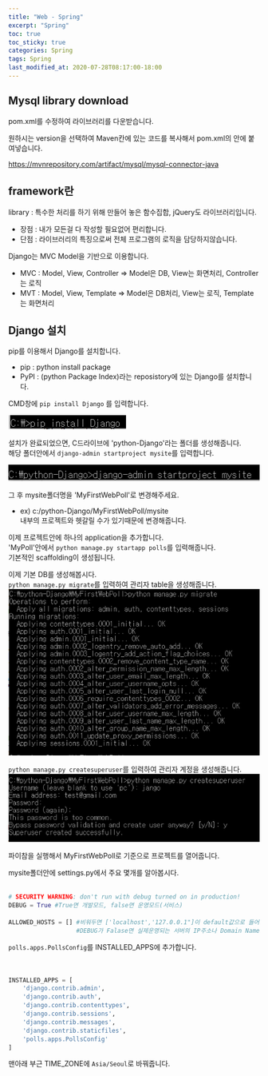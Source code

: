```yaml
---
title: "Web - Spring"
excerpt: "Spring"
toc: true
toc_sticky: true
categories: Spring
tags: Spring
last_modified_at: 2020-07-28T08:17:00-18:00
---
```

## Mysql library download
pom.xml를 수정하여 라이브러리를 다운받습니다.

원하시는 version을 선택하여 Maven칸에 있는 코드를 복사해서
pom.xml의 <dependencies>안에 붙여넣습니다.

https://mvnrepository.com/artifact/mysql/mysql-connector-java



## framework란  
library : 특수한 처리를 하기 위해 만들어 놓은 함수집합, jQuery도 라이브러리입니다.  
- 장점 : 내가 모든걸 다 작성할 필요없어 편리합니다.  
- 단점 : 라이브러리의 특징으로써 전체 프로그램의 로직을 담당하지않습니다.  
		

Django는 MVC Model을 기반으로 이용합니다.  
- MVC : Model, View, Controller => Model은 DB, View는 화면처리, Controller는 로직  
- MVT : Model, View, Template => Model은 DB처리, View는 로직, Template는 화면처리  
	
## Django 설치  
pip를 이용해서 Django를 설치합니다.  
- pip : python install package
- PyPI : (python Package Index)라는 reposistory에 있는 Django를 설치합니다.  

CMD창에 `pip install Django` 를 입력합니다.  

![Django 설치](/assets/img/capture1.PNG)  

설치가 완료되었으면, C드라이브에 'python-Django'라는 폴더를 생성해줍니다.  
해당 폴더안에서 `django-admin startproject mysite`를 입력합니다.  

![startproject](/assets/img/capture2.PNG)  

그 후 mysite폴더명을 'MyFirstWebPoll'로 변경해주세요.  
- ex) c:/python-Django/MyFirstWebPoll/mysite  
	내부의 프로젝트와 헷갈릴 수가 있기때문에 변경해줍니다.  

이제 프로젝트안에 하나의 application을 추가합니다.  
'MyPoll'안에서 `python manage.py startapp polls`를 입력해줍니다.  
기본적인 scaffolding이 생성됩니다.  

이제 기본 DB를 생성해봅시다.  
`python manage.py migrate`를 입력하여 관리자 table을 생성해줍니다.  
![migrate](/assets/img/capture3.PNG)  

`python manage.py createsuperuser`를 입력하여 관리자 계정을 생성해줍니다.  
![createsuperuser](/assets/img/capture4.PNG)  

파이참을 실행해서 MyFirstWebPoll로 기준으로 프로젝트를 열어줍니다.  

mysite폴더안에 settings.py에서 주요 몇개를 알아봅시다.  
```python

# SECURITY WARNING: don't run with debug turned on in production!
DEBUG = True #True면 개발모드, false면 운영모드(서비스)

ALLOWED_HOSTS = [] #비워두면 ['localhost','127.0.0.1"]이 default값으로 들어갑니다.
                   #DEBUG가 Falase면 실제운영되는 서버의 IP주소나 Domain Name를 기입합니다.

```

`polls.apps.PollsConfig`를 INSTALLED_APPS에 추가합니다.  

```python


INSTALLED_APPS = [
    'django.contrib.admin',
    'django.contrib.auth',
    'django.contrib.contenttypes',
    'django.contrib.sessions',
    'django.contrib.messages',
    'django.contrib.staticfiles',
	'polls.apps.PollsConfig'
]
```

맨아래 부근 TIME_ZONE에 `Asia/Seoul`로 바꿔줍니다.  

